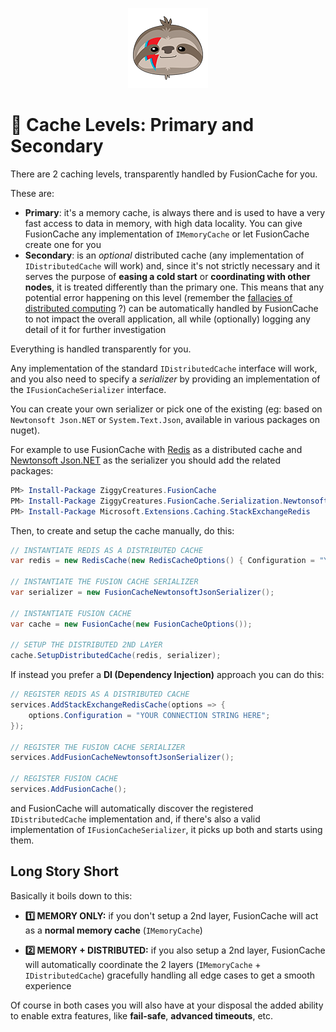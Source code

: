 <div align="center">

![FusionCache logo](logo-128x128.png)

</div>

# :twisted_rightwards_arrows: Cache Levels: Primary and Secondary

There are 2 caching levels, transparently handled by FusionCache for you.

These are:
- **Primary**: it's a memory cache, is always there and is used to have a very fast access to data in memory, with high data locality. You can give FusionCache any implementation of `IMemoryCache` or let FusionCache create one for you
- **Secondary**: is an *optional* distributed cache (any implementation of `IDistributedCache` will work) and, since it's not strictly necessary and it serves the purpose of **easing a cold start** or **coordinating with other nodes**, it is treated differently than the primary one. This means that any potential error happening on this level (remember the [fallacies of distributed computing](https://en.wikipedia.org/wiki/Fallacies_of_distributed_computing) ?) can be automatically handled by FusionCache to not impact the overall application, all while (optionally) logging any detail of it for further investigation

Everything is handled transparently for you.

Any implementation of the standard `IDistributedCache` interface will work, and you also need to specify a *serializer* by providing an implementation of the `IFusionCacheSerializer` interface.

You can create your own serializer or pick one of the existing (eg: based on `Newtonsoft Json.NET` or `System.Text.Json`, available in various packages on nuget).

For example to use FusionCache with [Redis](https://redis.io/) as a distributed cache and [Newtonsoft Json.NET](https://www.newtonsoft.com/json) as the serializer you should add the related packages:

```PowerShell
PM> Install-Package ZiggyCreatures.FusionCache
PM> Install-Package ZiggyCreatures.FusionCache.Serialization.NewtonsoftJson
PM> Install-Package Microsoft.Extensions.Caching.StackExchangeRedis
```

Then, to create and setup the cache manually, do this:

```csharp
// INSTANTIATE REDIS AS A DISTRIBUTED CACHE
var redis = new RedisCache(new RedisCacheOptions() { Configuration = "YOUR CONNECTION STRING HERE" });

// INSTANTIATE THE FUSION CACHE SERIALIZER
var serializer = new FusionCacheNewtonsoftJsonSerializer();

// INSTANTIATE FUSION CACHE
var cache = new FusionCache(new FusionCacheOptions());

// SETUP THE DISTRIBUTED 2ND LAYER
cache.SetupDistributedCache(redis, serializer);
```

If instead you prefer a **DI (Dependency Injection)** approach you can do this:

```csharp
// REGISTER REDIS AS A DISTRIBUTED CACHE
services.AddStackExchangeRedisCache(options => {
    options.Configuration = "YOUR CONNECTION STRING HERE";
});

// REGISTER THE FUSION CACHE SERIALIZER
services.AddFusionCacheNewtonsoftJsonSerializer();

// REGISTER FUSION CACHE
services.AddFusionCache();
```

and FusionCache will automatically discover the registered `IDistributedCache` implementation and, if there's also a valid implementation of `IFusionCacheSerializer`, it picks up both and starts using them.

## Long Story Short

Basically it boils down to this:

- **1️⃣ MEMORY ONLY:** if you don't setup a 2nd layer, FusionCache will act as a **normal memory cache** (`IMemoryCache`)

- **2️⃣ MEMORY + DISTRIBUTED:** if you also setup a 2nd layer, FusionCache will automatically coordinate the 2 layers (`IMemoryCache` + `IDistributedCache`) gracefully handling all edge cases to get a smooth experience

Of course in both cases you will also have at your disposal the added ability to enable extra features, like **fail-safe**, **advanced timeouts**, etc.